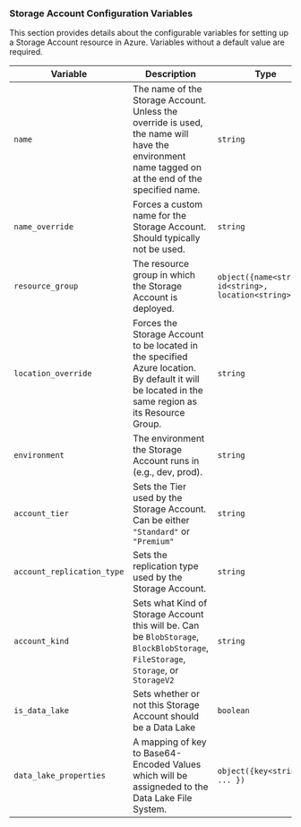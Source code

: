 ### Storage Account Configuration Variables

This section provides details about the configurable variables for setting up a Storage Account resource in Azure. Variables without a default value are required.

| **Variable**               | **Description**                                                                                  | **Type**     | **Default** |
|----------------------------|--------------------------------------------------------------------------------------------------|--------------|-------------|
| `name`                     | The name of the Storage Account. Unless the override is used, the name will have the environment name tagged on at the end of the specified name.  |`string`| N/A |
| `name_override`            | Forces a custom name for the Storage Account. Should typically not be used.                      | `string`     | `""`        |
| `resource_group`           | The resource group in which the Storage Account is deployed.                                     | `object({name<string>, id<string>, location<string>})`         | N/A |
| `location_override`        | Forces the Storage Account to be located in the specified Azure location. By default it will be located in the same region as its Resource Group.  |`string`| `""`|
| `environment`              | The environment the Storage Account runs in (e.g., dev, prod).                                   | `string`     | N/A         |
| `account_tier`             | Sets the Tier used by the Storage Account. Can be either `"Standard"` or `"Premium"`             | `string`     | `"Standard"`|
| `account_replication_type` | Sets the replication type used by the Storage Account.                                           | `string`     | N/A         |
| `account_kind`             | Sets what Kind of Storage Account this will be. Can be `BlobStorage`, `BlockBlobStorage`, `FileStorage`, `Storage`, or `StorageV2` | `string` | `"StorageV2"` |
| `is_data_lake`             | Sets whether or not this Storage Account should be a Data Lake                                   | `boolean`    | `false`     |
| `data_lake_properties`     | A mapping of key to Base64-Encoded Values which will be assigneded to the Data Lake File System. | `object({key<string>, ... })` | `object({})` |